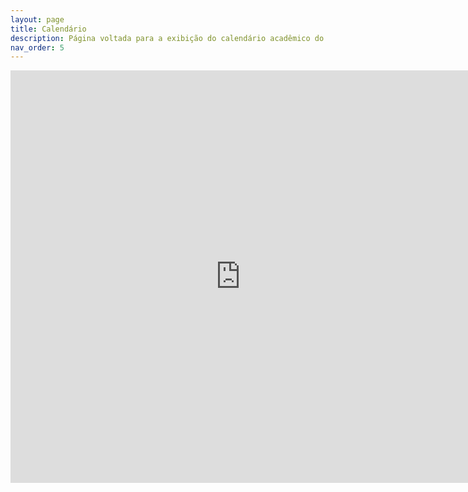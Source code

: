 ```yaml
---
layout: page
title: Calendário
description: Página voltada para a exibição do calendário acadêmico do câmpus.
nav_order: 5
---
```


<iframe src="https://github.com/OrganizadorIF/COMP4/blob/main/calendario.pdf" style="width:735px; height:660px;" frameborder="0" allowfullscreen></iframe>
